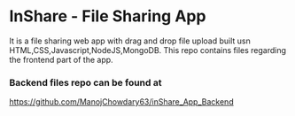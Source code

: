 # InShare - File Sharing App
It is a  file sharing web app with drag and drop file upload built usn HTML,CSS,Javascript,NodeJS,MongoDB.
This repo contains files regarding the frontend part of the app. 

### Backend files repo  can be found at
https://github.com/ManojChowdary63/inShare_App_Backend
